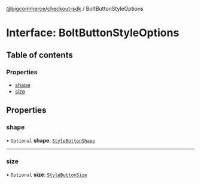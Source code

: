 [@bigcommerce/checkout-sdk](../README.md) / BoltButtonStyleOptions

# Interface: BoltButtonStyleOptions

## Table of contents

### Properties

- [shape](BoltButtonStyleOptions.md#shape)
- [size](BoltButtonStyleOptions.md#size)

## Properties

### shape

• `Optional` **shape**: [`StyleButtonShape`](../enums/StyleButtonShape.md)

___

### size

• `Optional` **size**: [`StyleButtonSize`](../enums/StyleButtonSize.md)
